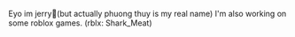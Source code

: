  Eyo im jerry🤶(but actually phuong thuy is my real name)
 I'm also working on some roblox games. (rblx: Shark_Meat)
<!---
PT-029907/PT-029907 is a ✨ special ✨ repository because its `README.md` (this file) appears on your GitHub profile.
You can click the Preview link to take a look at your changes.
--->
